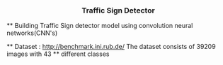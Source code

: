 <h3 align="center">Traffic Sign Detector</h3>
** Building Traffic Sign detector model using convolution neural networks(CNN's)

** Dataset : http://benchmark.ini.rub.de/   The dataset consists of 39209 images with 43 
** different classes